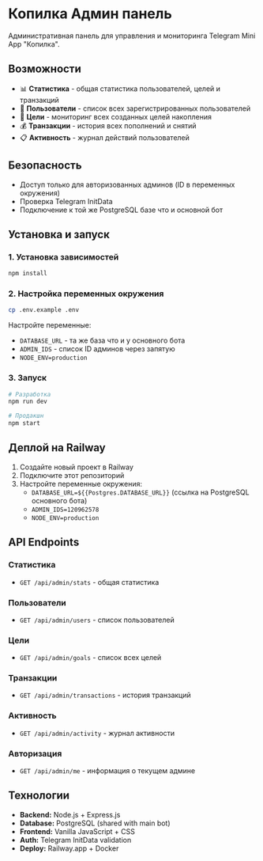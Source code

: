 # Копилка Админ панель

Административная панель для управления и мониторинга Telegram Mini App "Копилка".

## Возможности

- 📊 **Статистика** - общая статистика пользователей, целей и транзакций
- 👥 **Пользователи** - список всех зарегистрированных пользователей
- 🎯 **Цели** - мониторинг всех созданных целей накопления
- 💰 **Транзакции** - история всех пополнений и снятий
- 📋 **Активность** - журнал действий пользователей

## Безопасность

- Доступ только для авторизованных админов (ID в переменных окружения)
- Проверка Telegram InitData
- Подключение к той же PostgreSQL базе что и основной бот

## Установка и запуск

### 1. Установка зависимостей
```bash
npm install
```

### 2. Настройка переменных окружения
```bash
cp .env.example .env
```

Настройте переменные:
- `DATABASE_URL` - та же база что и у основного бота
- `ADMIN_IDS` - список ID админов через запятую
- `NODE_ENV=production`

### 3. Запуск
```bash
# Разработка
npm run dev

# Продакшн
npm start
```

## Деплой на Railway

1. Создайте новый проект в Railway
2. Подключите этот репозиторий
3. Настройте переменные окружения:
   - `DATABASE_URL=${{Postgres.DATABASE_URL}}` (ссылка на PostgreSQL основного бота)
   - `ADMIN_IDS=120962578`
   - `NODE_ENV=production`

## API Endpoints

### Статистика
- `GET /api/admin/stats` - общая статистика

### Пользователи
- `GET /api/admin/users` - список пользователей

### Цели
- `GET /api/admin/goals` - список всех целей

### Транзакции
- `GET /api/admin/transactions` - история транзакций

### Активность
- `GET /api/admin/activity` - журнал активности

### Авторизация
- `GET /api/admin/me` - информация о текущем админе

## Технологии

- **Backend:** Node.js + Express.js
- **Database:** PostgreSQL (shared with main bot)
- **Frontend:** Vanilla JavaScript + CSS
- **Auth:** Telegram InitData validation
- **Deploy:** Railway.app + Docker